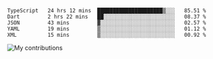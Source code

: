 <!--START_SECTION:waka-->
```text
TypeScript   24 hrs 12 mins  █████████████████████▒░░░   85.51 % 
Dart         2 hrs 22 mins   ██░░░░░░░░░░░░░░░░░░░░░░░   08.37 % 
JSON         43 mins         ▓░░░░░░░░░░░░░░░░░░░░░░░░   02.57 % 
YAML         19 mins         ▒░░░░░░░░░░░░░░░░░░░░░░░░   01.12 % 
XML          15 mins         ▒░░░░░░░░░░░░░░░░░░░░░░░░   00.92 % 
```
<!--END_SECTION:waka-->
<img src="https://github-readme-streak-stats.herokuapp.com/?user=pahas&theme=white" alt="My contributions" />
